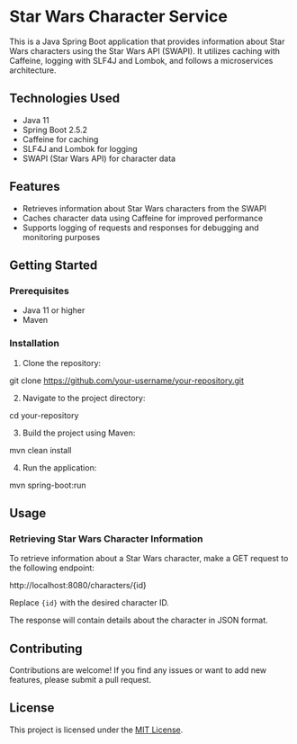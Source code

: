 # Star Wars Character Service

This is a Java Spring Boot application that provides information about Star Wars characters using the Star Wars API (SWAPI). It utilizes caching with Caffeine, logging with SLF4J and Lombok, and follows a microservices architecture.

## Technologies Used

- Java 11
- Spring Boot 2.5.2
- Caffeine for caching
- SLF4J and Lombok for logging
- SWAPI (Star Wars API) for character data

## Features

- Retrieves information about Star Wars characters from the SWAPI
- Caches character data using Caffeine for improved performance
- Supports logging of requests and responses for debugging and monitoring purposes

## Getting Started

### Prerequisites

- Java 11 or higher
- Maven

### Installation

1. Clone the repository:

git clone https://github.com/your-username/your-repository.git


2. Navigate to the project directory:

cd your-repository


3. Build the project using Maven:

mvn clean install

4. Run the application:

mvn spring-boot:run


## Usage

### Retrieving Star Wars Character Information

To retrieve information about a Star Wars character, make a GET request to the following endpoint:

http://localhost:8080/characters/{id}

Replace `{id}` with the desired character ID.

The response will contain details about the character in JSON format.

## Contributing

Contributions are welcome! If you find any issues or want to add new features, please submit a pull request.

## License

This project is licensed under the [MIT License](LICENSE).
